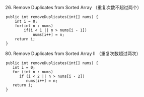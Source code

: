26. Remove Duplicates from Sorted Array （重复次数不超过两个）
```
public int removeDuplicates(int[] nums) {
    int i = 0;
    for(int n : nums)
        if(i < 1 || n > nums[i - 1]) 
            nums[i++] = n;
    return i;
}
```

80. Remove Duplicates from Sorted Array II （重复次数超过两次）
```
public int removeDuplicates(int[] nums) {
   int i = 0;
   for (int n : nums)
      if (i < 2 || n > nums[i - 2])
         nums[i++] = n;
   return i;
}
```